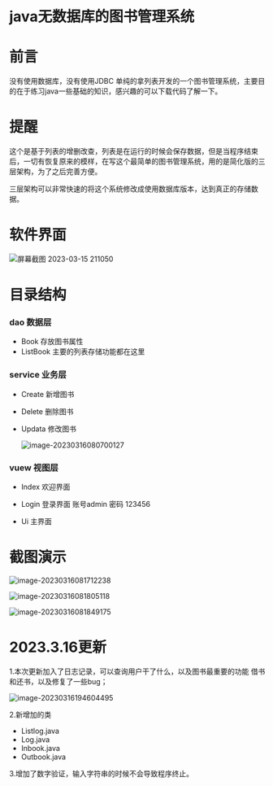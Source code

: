 # java无数据库的图书管理系统
# 前言

没有使用数据库，没有使用JDBC 单纯的拿列表开发的一个图书管理系统，主要目的在于练习java一些基础的知识，感兴趣的可以下载代码了解一下。

#  提醒

这个是基于列表的增删改查，列表是在运行的时候会保存数据，但是当程序结束后，一切有恢复原来的模样，在写这个最简单的图书管理系统，用的是简化版的三层架构，为了之后完善方便。

三层架构可以非常快速的将这个系统修改成使用数据库版本，达到真正的存储数据。

# 软件界面

![屏幕截图 2023-03-15 211050](https://syb-1303019251.cos.ap-beijing.myqcloud.com/md/%E5%B1%8F%E5%B9%95%E6%88%AA%E5%9B%BE%202023-03-15%20211050.png)

# 目录结构

### dao 数据层

- Book   存放图书属性
- ListBook  主要的列表存储功能都在这里

### service 业务层

- Create 新增图书

- Delete  删除图书

- Updata 修改图书

  ![image-20230316080700127](https://syb-1303019251.cos.ap-beijing.myqcloud.com/md/image-20230316080700127.png)

###  vuew 视图层

- Index 欢迎界面

- Login  登录界面 账号admin 密码 123456

- Ui 主界面
# 截图演示

![image-20230316081712238](https://syb-1303019251.cos.ap-beijing.myqcloud.com/md/image-20230316081712238.png)

![image-20230316081805118](https://syb-1303019251.cos.ap-beijing.myqcloud.com/md/image-20230316081805118.png)

![image-20230316081849175](https://syb-1303019251.cos.ap-beijing.myqcloud.com/md/image-20230316081849175.png)

# 2023.3.16更新

1.本次更新加入了日志记录，可以查询用户干了什么，以及图书最重要的功能 借书和还书，以及修复了一些bug；

![image-20230316194604495](https://syb-1303019251.cos.ap-beijing.myqcloud.com/md/image-20230316194604495.png)

2.新增加的类

- Listlog.java
- Log.java
- Inbook.java
- Outbook.java

3.增加了数字验证，输入字符串的时候不会导致程序终止。
